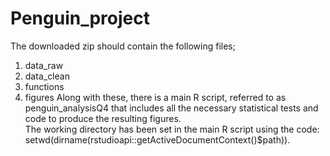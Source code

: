 # Penguin_project
The downloaded zip should contain the following files; 
1. data_raw
2. data_clean
3. functions 
4. figures
Along with these, there is a main R script, referred to as penguin_analysisQ4 that includes all the necessary statistical tests and code to produce the resulting figures.  
The working directory has been set in the main R script using the code: setwd(dirname(rstudioapi::getActiveDocumentContext()$path)). 
